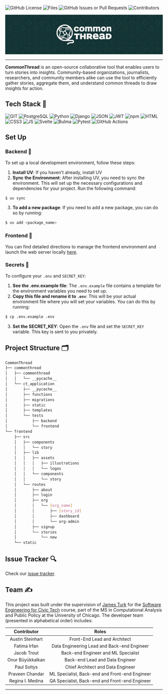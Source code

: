 ![GitHub License](https://img.shields.io/github/license/uchicago-capp-30320/CommonThread?color=133335)
![Files](https://img.shields.io/github/directory-file-count/uchicago-capp-30320/CommonThread?color=%23d0fdb9) 
![GitHub Issues or Pull Requests](https://img.shields.io/github/issues-closed/uchicago-capp-30320/CommonThread?color=%2356bcb3)
![Contributors](https://img.shields.io/github/contributors/uchicago-capp-30320/CommonThread)

![CommonThread Banner with a logo of four hands forming a ball of yarn](CommonThread_Banner.png)

--------------

**CommonThread** is an open-source collaborative tool that enables users to turn stories into insights. Community-based organizations, journalists, researchers, and community members alike can use the tool to efficiently gather stories, aggregate them, and understand common threads to draw insights for action.


## Tech Stack :toolbox:
![GIT](https://img.shields.io/badge/GIT-E44C30?style=for-the-badge&logo=git&logoColor=white)
![PostgreSQL](https://img.shields.io/badge/PostgreSQL-316192?style=for-the-badge&logo=postgresql&logoColor=white)
![Python](https://img.shields.io/badge/Python-FFD43B?style=for-the-badge&logo=python&logoColor=blue)
![Django](https://img.shields.io/badge/Django-092E20?style=for-the-badge&logo=django&logoColor=green)
![JSON](https://img.shields.io/badge/json-5E5C5C?style=for-the-badge&logo=json&logoColor=white)
![JWT](https://img.shields.io/badge/JWT-black?style=for-the-badge&logo=JSON%20web%20tokens)
![npm](https://img.shields.io/badge/npm-CB3837?style=for-the-badge&logo=npm&logoColor=white)
![HTML](https://img.shields.io/badge/HTML5-E34F26?style=for-the-badge&logo=html5&logoColor=white)
![CSS3](https://img.shields.io/badge/CSS3-1572B6?style=for-the-badge&logo=css3&logoColor=white)
![JS](https://img.shields.io/badge/JavaScript-323330?style=for-the-badge&logo=javascript&logoColor=F7DF1E)
![Svelte](https://img.shields.io/badge/Svelte-4A4A55?style=for-the-badge&logo=svelte&logoColor=FF3E00)
![Bulma](https://img.shields.io/badge/Bulma-00D1B2?style=for-the-badge&logo=Bulma&logoColor=white)
![Pytest](https://img.shields.io/badge/pytest-%23ffffff.svg?style=for-the-badge&logo=pytest&logoColor=2f9fe3)
![GitHub Actions](https://img.shields.io/badge/github%20actions-%232671E5.svg?style=for-the-badge&logo=githubactions&logoColor=white)
## Set Up 

### Backend :hammer:

To set up a local development environment, follow these steps:

1. **Install UV**: If you haven't already, install UV
2. **Sync the Environment**: After installing UV, you need to sync the environment. This will set up the necessary configurations and dependencies for your project. Run the following command:
```bash
$ uv sync
```
3. **To add a new package**: If you need to add a new package, you can do so by running:
```bash
$ uv add <package_name>
``` 

### Frontend :art:
You can find detailed directions to manage the frontend environment and launch the web server locally [here](https://github.com/uchicago-capp-30320/CommonThread/tree/main/frontend).

### Secrets :key:
To configure your `.env` and `SECRET_KEY`:
1. **See the .env.example file**: The `.env.example` file contains a template for the environment variables you need to set up. 
2. **Copy this file and rename it to `.env`**: This will be your actual environment file where you will set your variables. You can do this by running:
```bash
$ cp .env.example .env
```
3. **Set the SECRET_KEY**: Open the `.env` file and set the `SECRET_KEY` variable. This key is sent to you privately.


## Project Structure :card_index_dividers:

```bash
CommonThread
├── commonthread
│   ├── commonthread
│   │   └── __pycache__
│   └── ct_application
│       ├── __pycache__
│       ├── functions
│       ├── migrations
│       ├── static
│       ├── templates
│       └── tests
│           ├── backend
│           └── frontend
└── frontend
    ├── src
    │   ├── components
    │   │   └── story
    │   ├── lib
    │   │   ├── assets
    │   │   │   ├── illustrations
    │   │   │   └── logos
    │   │   └── components
    │   │       └── story
    │   └── routes
    │       ├── about
    │       ├── login
    │       ├── org
    │       │   └── [org_name]
    │       │       ├── [story_id]
    │       │       ├── dashboard
    │       │       └── org-admin
    │       ├── signup
    │       └── stories
    │           └── new
    └── static
```


## Issue Tracker :mag:
Check our [issue tracker](https://github.com/orgs/uchicago-capp-30320/projects/10/views/1).

## Team :writing_hand:
This project was built under the supervision of [James Turk](https://github.com/jamesturk) for the [Software Engineering for Civic Tech](https://github.com/uchicago-capp-30320) course, part of the MS in Computational Analysis and Public Policy at the University of Chicago. The developer team (presented in alphabetical order) includes: 

Contributor      | Roles |
:------------:   | :-------------: |
Austin Steinhart | Front-End Lead and Architect
Fatima Irfan     | Data Engineering Lead and Back-end Engineer
Jacob Trout      | Back-end Engineer and ML Specialist 
Onur Büyükkalkan | Back-end Lead and Data Engineer
Paul Soltys      | Chief Architect and Data Engineer
Praveen Chandar  | ML Specialist, Back-end and Front-end Engineer
Regina I. Medina | QA Specialist, Back-end and Front-end Engineer

--------------
